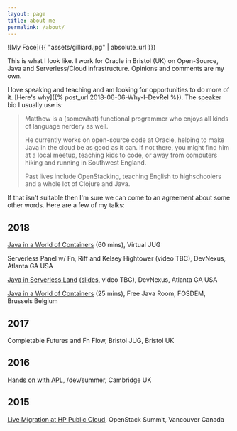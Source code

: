 ```yaml
---
layout: page
title: about me
permalink: /about/
---
```


![My Face]({{ "assets/gilliard.jpg" | absolute_url }})

This is what I look like. I work for Oracle in Bristol (UK) on Open-Source, Java and Serverless/Cloud infrastructure. Opinions and comments are my own.

I love speaking and teaching and am looking for opportunities to do more of it. [Here's why]({% post_url 2018-06-06-Why-I-DevRel %}).  The speaker bio I usually use is:

> Matthew is a (somewhat) functional programmer who enjoys all kinds of language nerdery as well.
>
> He currently works on open-source code at Oracle, helping to make Java in the cloud be as good as it can. If not there, you might find him at a local meetup, teaching kids to code, or away from computers hiking and running in Southwest England.
> 
> Past lives include OpenStacking, teaching English to highschoolers and a whole lot of Clojure and Java.

If that isn't suitable then I'm sure we can come to an agreement about some other words. Here are a few of my talks:

## 2018

[Java in a World of Containers](https://www.youtube.com/watch?v=2TwjNcrfjKM) (60 mins), Virtual JUG

Serverless Panel w/ Fn, Riff and Kelsey Hightower (video TBC), DevNexus, Atlanta GA USA

[Java in Serverless Land](https://devnexus.com/presentations/1556) ([slides](https://mjg123.github.io/presentations/DevNexus-2018-Java-In-Serverless-Land.html), video TBC), DevNexus, Atlanta GA USA

[Java in a World of Containers](https://www.youtube.com/watch?v=s3NZcKtg-5c) (25 mins), Free Java Room, FOSDEM, Brussels Belgium

## 2017

Completable Futures and Fn Flow, Bristol JUG, Bristol UK

## 2016

[Hands on with APL](http://devcycles.net/2016/summer/sessions/index.php?session=101), /dev/summer, Cambridge UK

## 2015

[Live Migration at HP Public Cloud](https://www.openstack.org/videos/vancouver-2015/live-migration-at-hp-public-cloud), OpenStack Summit, Vancouver Canada
